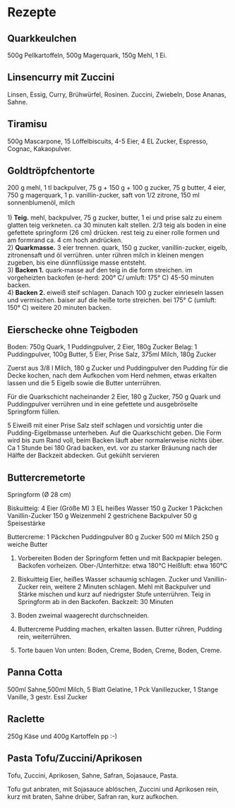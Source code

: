 Rezepte
=======

Quarkkeulchen
-------------
500g Pellkartoffeln, 500g Magerquark, 150g Mehl, 1 Ei.

Linsencurry mit Zuccini
-----------------------
Linsen, Essig, Curry, Brühwürfel, Rosinen. Zuccini, Zwiebeln, Dose Ananas, Sahne.

Tiramisu
--------

500g Mascarpone, 15 Löffelbiscuits, 4-5 Eier, 4 EL Zucker, Espresso, Cognac, Kakaopulver.

Goldtröpfchentorte
------------------
200 g mehl, 1 tl backpulver, 75 g + 150 g + 100 g zucker, 75 g butter, 4 eier, 750 g magerquark, 1 p. vanillin-zucker, saft von 1/2 zitrone, 150 ml sonnenblumenöl, milch<br><br>1) <b>Teig.</b> mehl, backpulver, 75 g zucker, butter, 1 ei und prise salz zu einem glatten teig verkneten. ca 30 minuten kalt stellen. 2/3 teig als boden in eine gefettete springform (26 cm) drücken. rest teig zu einer rolle formen und am formrand ca. 4 cm hoch andrücken.<br>2) <b>Quarkmasse.</b> 3 eier trennen. quark, 150 g zucker, vanillin-zucker, eigelb, zitronensaft und öl verrühren. unter rühren milch in kleinen mengen zugeben, bis eine dünnflüssige masse entsteht.<br>3) <b>Backen 1.</b> quark-masse auf den teig in die form streichen. im vorgeheizten backofen (e-herd: 200° C/ umluft: 175° C) 45-50 minuten backen.<br>4) <b>Backen 2.</b> eiweiß steif schlagen. Danach 100 g zucker einrieseln lassen und vermischen. baiser auf die heiße torte streichen. bei 175° C (umluft: 150° C) weitere 20 minuten backen. 

Eierschecke ohne Teigboden
---------------------------
Boden: 
750g Quark, 1 Puddingpulver, 2 Eier, 180g Zucker
Belag: 
1 Puddingpulver, 100g Butter, 5 Eier, Prise Salz, 375ml Milch, 180g Zucker

Zuerst aus 3/8 l Milch, 180 g Zucker und Puddingpulver den Pudding für die Decke kochen, nach dem Aufkochen vom Herd nehmen, etwas erkalten lassen und die 5 Eigelb sowie die Butter unterrühren. 

Für die Quarkschicht nacheinander 2 Eier, 180 g Zucker, 750 g Quark und Puddingpulver verrühren und in eine gefettete und ausgebröselte Springform füllen.

5 Eiweiß mit einer Prise Salz steif schlagen und vorsichtig unter die Pudding-Eigelbmasse unterheben. Auf die Quarkschicht geben. Die Form wird bis zum Rand voll, beim Backen läuft aber normalerweise nichts über.<br> 
Ca 1 Stunde bei 180 Grad backen, evt. vor zu starker Bräunung nach der Hälfte der Backzeit abdecken.
Gut gekühlt servieren
      
Buttercremetorte
-----------------

Springform (Ø 28 cm)

Biskuitteig:
4 Eier (Größe M)
3 EL heißes Wasser
150 g Zucker
1 Päckchen Vanillin-Zucker
150 g Weizenmehl
2 gestrichene Backpulver
50 g Speisestärke

Buttercreme:
1 Päckchen Puddingpulver
80 g Zucker
500 ml Milch
250 g weiche Butter




1. Vorbereiten
Boden der Springform fetten und mit Backpapier belegen. Backofen vorheizen.
Ober-/Unterhitze: etwa 180°C
Heißluft: etwa 160°C


2. Biskuitteig
Eier, heißes Wasser schaumig schlagen.
Zucker und Vanillin-Zucker rein, weitere 2 Minuten schlagen.
Mehl mit Backpulver und Stärke mischen und kurz auf niedrigster Stufe unterrühren.
Teig in Springform ab in den Backofen.
Backzeit: 30 Minuten

3. Boden zweimal waagerecht durchschneiden.

4. Buttercreme
Pudding machen, erkalten lassen.
Butter rühren, Pudding rein, weiterrühren.

5. Torte bauen
Von unten: Boden, Creme, Boden, Creme, Boden, Creme.

Panna Cotta
-----------

500ml Sahne,500ml Milch, 5 Blatt Gelatine, 1 Pck Vanillezucker, 1 Stange Vanille, 3 gestr. Essl Zucker

Raclette
---------

250g Käse und 400g Kartoffeln pp :-)


Pasta Tofu/Zuccini/Aprikosen
---------------------------------------

Tofu, Zuccini, Aprikosen, Sahne, Safran, Sojasauce, Pasta.

Tofu gut anbraten, mit Sojasauce ablöschen, Zuccini und Aprikosen rein, kurz mit braten, Sahne drüber, Safran ran, kurz aufkochen. 




